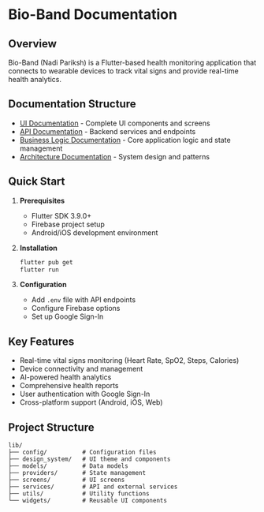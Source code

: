# Bio-Band Documentation

## Overview
Bio-Band (Nadi Pariksh) is a Flutter-based health monitoring application that connects to wearable devices to track vital signs and provide real-time health analytics.

## Documentation Structure

- [UI Documentation](ui_documentation.md) - Complete UI components and screens
- [API Documentation](api_documentation.md) - Backend services and endpoints
- [Business Logic Documentation](logic_documentation.md) - Core application logic and state management
- [Architecture Documentation](architecture_documentation.md) - System design and patterns

## Quick Start

1. **Prerequisites**
   - Flutter SDK 3.9.0+
   - Firebase project setup
   - Android/iOS development environment

2. **Installation**
   ```bash
   flutter pub get
   flutter run
   ```

3. **Configuration**
   - Add `.env` file with API endpoints
   - Configure Firebase options
   - Set up Google Sign-In

## Key Features

- Real-time vital signs monitoring (Heart Rate, SpO2, Steps, Calories)
- Device connectivity and management
- AI-powered health analytics
- Comprehensive health reports
- User authentication with Google Sign-In
- Cross-platform support (Android, iOS, Web)

## Project Structure

```
lib/
├── config/          # Configuration files
├── design_system/   # UI theme and components
├── models/          # Data models
├── providers/       # State management
├── screens/         # UI screens
├── services/        # API and external services
├── utils/           # Utility functions
└── widgets/         # Reusable UI components
```